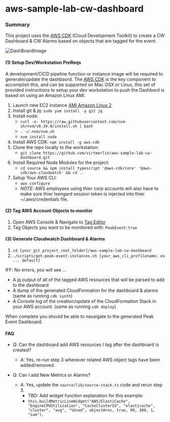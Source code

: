 # aws-sample-lab-cw-dashboard
### Summary

This project uses the [AWS CDK](https://aws.amazon.com/cdk/) (Cloud Development Toolkit) to create a CW Dashboard & CW Alarms based on objects that are tagged for the event.

![DashBoardImage](https://github.com/virtmerlin/aws-sample-lab-cw-dashboard/blob/master/images/dashboard.png "dashboard")

#### (1) Setup Dev/Workstation PreReqs

A development/CICD pipeline function or instance image will be required to generate/update the dashbaord.  The [AWS CDK](https://aws.amazon.com/cdk/) is the key component to accomplish this, and can be supported on Mac OSX or Linux,  this set of provided instructions to setup your dev workstation to push the Dashbord is based on using an Amazon Linux AMI.

1. Launch new EC2 instance [AMI Amazon Linux 2](https://aws.amazon.com/amazon-linux-2/)
2. Install git & jq: `sudo yum install -y git jq`
3. Install node:
    - `curl -o- https://raw.githubusercontent.com/nvm-sh/nvm/v0.34.0/install.sh | bash`
    - `. ~/.nvm/nvm.sh`
    - `nvm install node`
4. Install AWS CDK: `npm install -g aws-cdk`
5. Clone the repo locally to the workstation:
    - `git clone https://github.com/virtmerlin/aws-sample-lab-cw-dashboard.git`
6. Install Required Node Modules for the project:
    - `cd source && npm install typescript '@aws-cdk/core' '@aws-cdk/aws-cloudwatch' && cd ..`
7. Setup Your AWS CLI:
    - `aws configure`
	 - _*NOTE:*_ AWS employees using thier corp accounts will also have to make sure thier Isengard session token is injected into thier ~/.aws/credentials file.

#### (2) Tag AWS Account Objects to monitor

1. Open AWS Console & Navigate to [Tag Editor](https://us-west-1.console.aws.amazon.com/resource-groups/tag-editor/find-resources)
2. Tag Objects you want to be monitored with:
     `PeakEvent:true`

#### (3) Generate Cloudwatch Dashboard & Alarms

1. `cd [your_git_project_root_folder]/aws-sample-lab-cw-dashboard`
2. `./scripts/get-peak-event-instances.sh [your_aws_cli_profilename: ex ... default]`


IFF: No errors, you will see ...

- A jq output of all of the tagged AWS resources that will be parsed to add to the dashboard
- A dump of the generated CloudFormation for the dashboard & alarms (same as running `cdk synth`)
- A Console log of the creation/update of the CloudFormation Stack in your AWS account. (same as running `cdk deploy`)

When complete you should be able to navaigate to the generated Peak Event Dashboard.


#### FAQ

- _*Q*_: Can the dashboard add AWS resources I tag after the dashboard is created?
   - _*A*_: Yes,  re-run step 3 whenever related AWS object tags have been added/removed.

- _*Q*_: Can I add New Metrics or Alarms?
   - _*A*_: Yes,  update the `source/lib/source-stack.ts` code and rerun step 3.
       - TBD: Add widget function explanation for this example:
       - `this.buildMetricLineWidget("AWS/ElastiCache", "EngineCPUUtilization", "CacheClusterId", "elasticache", "cluster", "avg", "%Used", objectArns, true, 90, 300, 1, "sum"),`